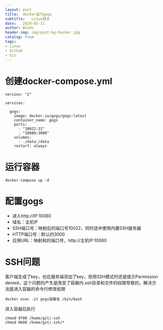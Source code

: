 ```yaml
---
layout: post
title:  docker运行gogs
subtitle:   Linux相关
date:   2020-05-11
author: Winds
header-img: img/post-bg-hacker.jpg
catalog: true
tags:
- Linux
- Github
- Git
---
```


# 创建docker-compose.yml

```shell
version: "2"

services:

  gogs:
    image: docker.io/gogs/gogs:latest
    container_name: gogs
    ports:
      - "10022:22"
      - "10080:3000"
    volumes:
      - ./data:/data
    restart: always
```

# 运行容器

```shell
docker-compose up -d
```

# 配置gogs

- 进入http://IP:10080
- 域名：主机IP
- SSH端口号：映射后的端口号10022，同时选中使用内置SSH服务器
- HTTP端口号：默认的3000
- 应用URL：映射和的端口号，http://主机IP:10080

# SSH问题

客户端生成了key，也在服务端添加了key，但用SSH模式时还是提示Permission denied，这个问题的产生是改变了容器内.ssh目录和文件的权限导致的，解决方法是进入容器的命令行修改权限

```shell
docker exec -it gogs容器名 /bin/bash
```

进入容器后执行

```shell
chmod 0700 /home/git/.ssh
chmod 0600 /home/git/.ssh/*
```

